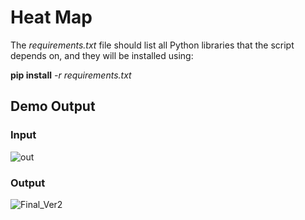 # Heat Map

The _requirements.txt_ file should list all Python libraries that the script depends on, and they will be installed using:

**pip install** _-r requirements.txt_


## Demo Output

### Input
![out](https://user-images.githubusercontent.com/32060844/170055103-b723d016-4377-4f99-9275-dfa094e6a50f.png)

### Output
![Final_Ver2](https://user-images.githubusercontent.com/32060844/170055007-f1a53f97-932b-4f06-bbda-8d7afe3c365b.png)
